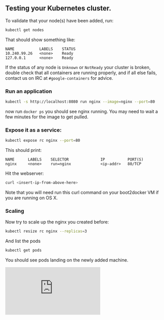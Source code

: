 ## Testing your Kubernetes cluster.

To validate that your node(s) have been added, run:

```sh
kubectl get nodes
```

That should show something like:
```
NAME           LABELS    STATUS
10.240.99.26   <none>    Ready
127.0.0.1      <none>    Ready
```

If the status of any node is ```Unknown``` or ```NotReady``` your cluster is broken, double check that all containers are running properly, and if all else fails, contact us on IRC at
```#google-containers``` for advice.

### Run an application
```sh
kubectl -s http://localhost:8080 run nginx --image=nginx --port=80
```

now run ```docker ps``` you should see nginx running.  You may need to wait a few minutes for the image to get pulled.

### Expose it as a service:
```sh
kubectl expose rc nginx --port=80
```

This should print:
```
NAME      LABELS    SELECTOR              IP          PORT(S)
nginx     <none>    run=nginx             <ip-addr>   80/TCP
```

Hit the webserver:
```sh
curl <insert-ip-from-above-here>
```

Note that you will need run this curl command on your boot2docker VM if you are running on OS X.

### Scaling 

Now try to scale up the nginx you created before:

```sh
kubectl resize rc nginx --replicas=3
```

And list the pods

```sh
kubectl get pods
```

You should see pods landing on the newly added machine.

[![Analytics](https://kubernetes-site.appspot.com/UA-36037335-10/GitHub/docs/getting-started-guides/docker-multinode/testing.md?pixel)]()
